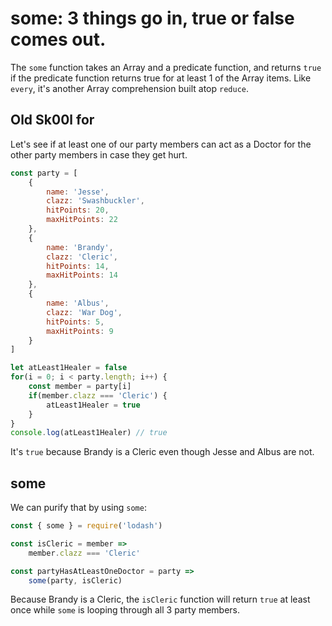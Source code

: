 # some: 3 things go in, true or false comes out.

The `some` function takes an Array and a predicate function, and returns `true` if the predicate function returns true for at least 1 of the Array items. Like `every`, it's another Array comprehension built atop `reduce`.

## Old Sk00l for

Let's see if at least one of our party members can act as a Doctor for the other party members in case they get hurt.

```javascript
const party = [
    {
        name: 'Jesse',
        clazz: 'Swashbuckler',
        hitPoints: 20,
        maxHitPoints: 22
    },
    {
        name: 'Brandy',
        clazz: 'Cleric',
        hitPoints: 14,
        maxHitPoints: 14
    },
    {
        name: 'Albus',
        clazz: 'War Dog',
        hitPoints: 5,
        maxHitPoints: 9
    }
]

let atLeast1Healer = false
for(i = 0; i < party.length; i++) {
    const member = party[i]
    if(member.clazz === 'Cleric') {
        atLeast1Healer = true
    }
}
console.log(atLeast1Healer) // true
```

It's `true` because Brandy is a Cleric even though Jesse and Albus are not.

## some

We can purify that by using `some`:

```javascript
const { some } = require('lodash')

const isCleric = member =>
    member.clazz === 'Cleric'

const partyHasAtLeastOneDoctor = party =>
    some(party, isCleric)
```

Because Brandy is a Cleric, the `isCleric` function will return `true` at least once while `some` is looping through all 3 party members.

